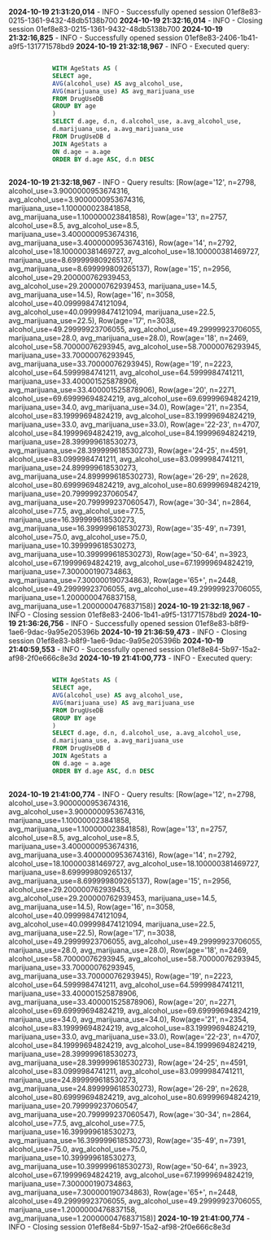 **2024-10-19 21:31:20,014** - INFO - Successfully opened session 01ef8e83-0215-1361-9432-48db5138b700
**2024-10-19 21:32:16,014** - INFO - Closing session 01ef8e83-0215-1361-9432-48db5138b700
**2024-10-19 21:32:16,825** - INFO - Successfully opened session 01ef8e83-2406-1b41-a9f5-131771578bd9
**2024-10-19 21:32:18,967** - INFO - Executed query:
```sql

            WITH AgeStats AS (
            SELECT age,
            AVG(alcohol_use) AS avg_alcohol_use,
            AVG(marijuana_use) AS avg_marijuana_use
            FROM DrugUseDB
            GROUP BY age
            )
            SELECT d.age, d.n, d.alcohol_use, a.avg_alcohol_use, 
            d.marijuana_use, a.avg_marijuana_use
            FROM DrugUseDB d
            JOIN AgeStats a
            ON d.age = a.age
            ORDER BY d.age ASC, d.n DESC
            
```
**2024-10-19 21:32:18,967** - INFO - Query results:
[Row(age='12', n=2798, alcohol_use=3.9000000953674316, avg_alcohol_use=3.9000000953674316, marijuana_use=1.100000023841858, avg_marijuana_use=1.100000023841858), Row(age='13', n=2757, alcohol_use=8.5, avg_alcohol_use=8.5, marijuana_use=3.4000000953674316, avg_marijuana_use=3.4000000953674316), Row(age='14', n=2792, alcohol_use=18.100000381469727, avg_alcohol_use=18.100000381469727, marijuana_use=8.699999809265137, avg_marijuana_use=8.699999809265137), Row(age='15', n=2956, alcohol_use=29.200000762939453, avg_alcohol_use=29.200000762939453, marijuana_use=14.5, avg_marijuana_use=14.5), Row(age='16', n=3058, alcohol_use=40.099998474121094, avg_alcohol_use=40.099998474121094, marijuana_use=22.5, avg_marijuana_use=22.5), Row(age='17', n=3038, alcohol_use=49.29999923706055, avg_alcohol_use=49.29999923706055, marijuana_use=28.0, avg_marijuana_use=28.0), Row(age='18', n=2469, alcohol_use=58.70000076293945, avg_alcohol_use=58.70000076293945, marijuana_use=33.70000076293945, avg_marijuana_use=33.70000076293945), Row(age='19', n=2223, alcohol_use=64.5999984741211, avg_alcohol_use=64.5999984741211, marijuana_use=33.400001525878906, avg_marijuana_use=33.400001525878906), Row(age='20', n=2271, alcohol_use=69.69999694824219, avg_alcohol_use=69.69999694824219, marijuana_use=34.0, avg_marijuana_use=34.0), Row(age='21', n=2354, alcohol_use=83.19999694824219, avg_alcohol_use=83.19999694824219, marijuana_use=33.0, avg_marijuana_use=33.0), Row(age='22-23', n=4707, alcohol_use=84.19999694824219, avg_alcohol_use=84.19999694824219, marijuana_use=28.399999618530273, avg_marijuana_use=28.399999618530273), Row(age='24-25', n=4591, alcohol_use=83.0999984741211, avg_alcohol_use=83.0999984741211, marijuana_use=24.899999618530273, avg_marijuana_use=24.899999618530273), Row(age='26-29', n=2628, alcohol_use=80.69999694824219, avg_alcohol_use=80.69999694824219, marijuana_use=20.799999237060547, avg_marijuana_use=20.799999237060547), Row(age='30-34', n=2864, alcohol_use=77.5, avg_alcohol_use=77.5, marijuana_use=16.399999618530273, avg_marijuana_use=16.399999618530273), Row(age='35-49', n=7391, alcohol_use=75.0, avg_alcohol_use=75.0, marijuana_use=10.399999618530273, avg_marijuana_use=10.399999618530273), Row(age='50-64', n=3923, alcohol_use=67.19999694824219, avg_alcohol_use=67.19999694824219, marijuana_use=7.300000190734863, avg_marijuana_use=7.300000190734863), Row(age='65+', n=2448, alcohol_use=49.29999923706055, avg_alcohol_use=49.29999923706055, marijuana_use=1.2000000476837158, avg_marijuana_use=1.2000000476837158)]
**2024-10-19 21:32:18,967** - INFO - Closing session 01ef8e83-2406-1b41-a9f5-131771578bd9
**2024-10-19 21:36:26,756** - INFO - Successfully opened session 01ef8e83-b8f9-1ae6-9dac-9a95e205396b
**2024-10-19 21:36:59,473** - INFO - Closing session 01ef8e83-b8f9-1ae6-9dac-9a95e205396b
**2024-10-19 21:40:59,553** - INFO - Successfully opened session 01ef8e84-5b97-15a2-af98-2f0e666c8e3d
**2024-10-19 21:41:00,773** - INFO - Executed query:
```sql

            WITH AgeStats AS (
            SELECT age,
            AVG(alcohol_use) AS avg_alcohol_use,
            AVG(marijuana_use) AS avg_marijuana_use
            FROM DrugUseDB
            GROUP BY age
            )
            SELECT d.age, d.n, d.alcohol_use, a.avg_alcohol_use, 
            d.marijuana_use, a.avg_marijuana_use
            FROM DrugUseDB d
            JOIN AgeStats a
            ON d.age = a.age
            ORDER BY d.age ASC, d.n DESC
            
```
**2024-10-19 21:41:00,774** - INFO - Query results:
[Row(age='12', n=2798, alcohol_use=3.9000000953674316, avg_alcohol_use=3.9000000953674316, marijuana_use=1.100000023841858, avg_marijuana_use=1.100000023841858), Row(age='13', n=2757, alcohol_use=8.5, avg_alcohol_use=8.5, marijuana_use=3.4000000953674316, avg_marijuana_use=3.4000000953674316), Row(age='14', n=2792, alcohol_use=18.100000381469727, avg_alcohol_use=18.100000381469727, marijuana_use=8.699999809265137, avg_marijuana_use=8.699999809265137), Row(age='15', n=2956, alcohol_use=29.200000762939453, avg_alcohol_use=29.200000762939453, marijuana_use=14.5, avg_marijuana_use=14.5), Row(age='16', n=3058, alcohol_use=40.099998474121094, avg_alcohol_use=40.099998474121094, marijuana_use=22.5, avg_marijuana_use=22.5), Row(age='17', n=3038, alcohol_use=49.29999923706055, avg_alcohol_use=49.29999923706055, marijuana_use=28.0, avg_marijuana_use=28.0), Row(age='18', n=2469, alcohol_use=58.70000076293945, avg_alcohol_use=58.70000076293945, marijuana_use=33.70000076293945, avg_marijuana_use=33.70000076293945), Row(age='19', n=2223, alcohol_use=64.5999984741211, avg_alcohol_use=64.5999984741211, marijuana_use=33.400001525878906, avg_marijuana_use=33.400001525878906), Row(age='20', n=2271, alcohol_use=69.69999694824219, avg_alcohol_use=69.69999694824219, marijuana_use=34.0, avg_marijuana_use=34.0), Row(age='21', n=2354, alcohol_use=83.19999694824219, avg_alcohol_use=83.19999694824219, marijuana_use=33.0, avg_marijuana_use=33.0), Row(age='22-23', n=4707, alcohol_use=84.19999694824219, avg_alcohol_use=84.19999694824219, marijuana_use=28.399999618530273, avg_marijuana_use=28.399999618530273), Row(age='24-25', n=4591, alcohol_use=83.0999984741211, avg_alcohol_use=83.0999984741211, marijuana_use=24.899999618530273, avg_marijuana_use=24.899999618530273), Row(age='26-29', n=2628, alcohol_use=80.69999694824219, avg_alcohol_use=80.69999694824219, marijuana_use=20.799999237060547, avg_marijuana_use=20.799999237060547), Row(age='30-34', n=2864, alcohol_use=77.5, avg_alcohol_use=77.5, marijuana_use=16.399999618530273, avg_marijuana_use=16.399999618530273), Row(age='35-49', n=7391, alcohol_use=75.0, avg_alcohol_use=75.0, marijuana_use=10.399999618530273, avg_marijuana_use=10.399999618530273), Row(age='50-64', n=3923, alcohol_use=67.19999694824219, avg_alcohol_use=67.19999694824219, marijuana_use=7.300000190734863, avg_marijuana_use=7.300000190734863), Row(age='65+', n=2448, alcohol_use=49.29999923706055, avg_alcohol_use=49.29999923706055, marijuana_use=1.2000000476837158, avg_marijuana_use=1.2000000476837158)]
**2024-10-19 21:41:00,774** - INFO - Closing session 01ef8e84-5b97-15a2-af98-2f0e666c8e3d
